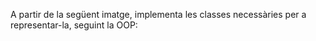 A partir de la següent imatge, implementa les classes necessàries per a representar-la, seguint la OOP:
